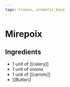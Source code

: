 ```yaml
---
tags: France, aromatic_base
---
```

# Mirepoix

## Ingredients

- 1 unit of [[celery]]
- 1 unit of onions
- 1 unit of [[carrots]]
- [[Butter]]

